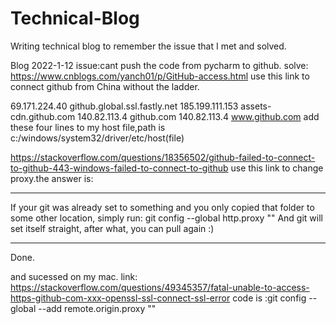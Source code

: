 # Technical-Blog
Writing technical blog to remember the issue that I met and solved.

Blog 2022-1-12
issue:cant push the code from pycharm to github.
solve:
https://www.cnblogs.com/yanch01/p/GitHub-access.html
use this link to connect github from China without the ladder.

69.171.224.40 github.global.ssl.fastly.net
185.199.111.153 assets-cdn.github.com
140.82.113.4 github.com
140.82.113.4 www.github.com
add these four lines to my host file,path is c:/windows/system32/driver/etc/host(file)

https://stackoverflow.com/questions/18356502/github-failed-to-connect-to-github-443-windows-failed-to-connect-to-github
use this link to change proxy.the answer is:

*************************************
If your git was already set to something and you only copied that folder to some other location, simply run:
git config --global http.proxy ""
And git will set itself straight, after what, you can pull again :)
*************************************

Done.

and sucessed on my mac.
link: https://stackoverflow.com/questions/49345357/fatal-unable-to-access-https-github-com-xxx-openssl-ssl-connect-ssl-error
code is :git config --global --add remote.origin.proxy ""
